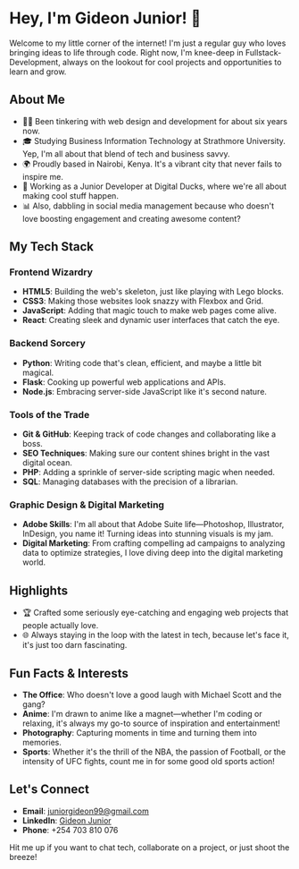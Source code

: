# Hey, I'm Gideon Junior! 👋

Welcome to my little corner of the internet! I'm just a regular guy who loves bringing ideas to life through code. Right now, I'm knee-deep in Fullstack-Development, always on the lookout for cool projects and opportunities to learn and grow.

## About Me

- 🧑‍💻 Been tinkering with web design and development for about six years now.
- 🎓 Studying Business Information Technology at Strathmore University. Yep, I'm all about that blend of tech and business savvy.
- 🌍 Proudly based in Nairobi, Kenya. It's a vibrant city that never fails to inspire me.
- 💼 Working as a Junior Developer at Digital Ducks, where we're all about making cool stuff happen.
- 📊 Also, dabbling in social media management because who doesn't love boosting engagement and creating awesome content?

## My Tech Stack

### Frontend Wizardry
- **HTML5**: Building the web's skeleton, just like playing with Lego blocks.
- **CSS3**: Making those websites look snazzy with Flexbox and Grid.
- **JavaScript**: Adding that magic touch to make web pages come alive.
- **React**: Creating sleek and dynamic user interfaces that catch the eye.

### Backend Sorcery
- **Python**: Writing code that's clean, efficient, and maybe a little bit magical.
- **Flask**: Cooking up powerful web applications and APIs.
- **Node.js**: Embracing server-side JavaScript like it's second nature.

### Tools of the Trade
- **Git & GitHub**: Keeping track of code changes and collaborating like a boss.
- **SEO Techniques**: Making sure our content shines bright in the vast digital ocean.
- **PHP**: Adding a sprinkle of server-side scripting magic when needed.
- **SQL**: Managing databases with the precision of a librarian.

### Graphic Design & Digital Marketing
- **Adobe Skills**: I'm all about that Adobe Suite life—Photoshop, Illustrator, InDesign, you name it! Turning ideas into stunning visuals is my jam.
- **Digital Marketing**: From crafting compelling ad campaigns to analyzing data to optimize strategies, I love diving deep into the digital marketing world.

## Highlights
- 🏆 Crafted some seriously eye-catching and engaging web projects that people actually love.
- 🌐 Always staying in the loop with the latest in tech, because let's face it, it's just too darn fascinating.

## Fun Facts & Interests

- **The Office**: Who doesn't love a good laugh with Michael Scott and the gang?
- **Anime**: I'm drawn to anime like a magnet—whether I'm coding or relaxing, it's always my go-to source of inspiration and entertainment!
- **Photography**: Capturing moments in time and turning them into memories.
- **Sports**: Whether it's the thrill of the NBA, the passion of Football, or the intensity of UFC fights, count me in for some good old sports action!

## Let's Connect

- **Email**: [juniorgideon99@gmail.com](mailto:juniorgideon99@gmail.com)
- **LinkedIn**: [Gideon Junior](https://www.linkedin.com/in/gideon-jnr-aa00a51a4/)
- **Phone**: +254 703 810 076

Hit me up if you want to chat tech, collaborate on a project, or just shoot the breeze!
